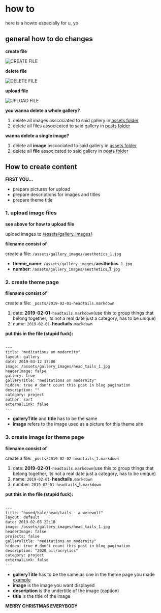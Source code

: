 # how to

here is a howto especially for u, yo


## general how to do changes

**create file**

![CREATE FILE](https://media.giphy.com/media/f5uxCSmj8PkNF97mBR/giphy.gif)

**delete file**

![DELETE FILE](https://media.giphy.com/media/LQtwESLIKOR9uZA5Jk/giphy.gif)

**upload file**

![UPLOAD FILE](https://media.giphy.com/media/gjToXYkwFLtjDhJkwv/giphy.gif)

**you wanna delete a whole gallery?**

1. delete all images asscociated to said gallery in [assets folder](assets/gallery_images/)
2. delete all files associcated to said gallery in [posts folder](_posts/)

**wanna delete a single image?**

1. delete all **image** asscociated to said gallery in [assets folder](assets/gallery_images/)
2. delete all **file** associcated to said gallery in [posts folder](_posts/)


## How to create content


**FIRST YOU...**

* prepare pictures for upload
* prepare descriptions for images and titles
* prepare theme title

### 1. upload image files

**see above for how to upload file**

upload images to [/assets/gallery_images/](/assets/gallery_images/)

**filename consist of**

create a file: `/assets/gallery_images/aesthetics_1.jpg`

* **theme_name**: `/assets/gallery_images/`**aesthetics**`_1.jpg`
* **number**: `/assets/gallery_images/aesthetics`**_1**`.jpg`

### 2. create theme page


**filename consist of**

create a file: `_posts/2019-02-01-headtails.markdown`

1. date: **2019-02-01**`-headtails.markdown`(use this to group things that belong together, its not a real date just a category, has to be unique)
2. name: `2019-02-01-`**headtails**`.markdown`

**put this in the file (stupid fuck):**

```markdown

---
title: "meditations on modernity"
layout: gallery
date: 2019-03-12 17:00
image: /assets/gallery_images/head_tails_1.jpg
headerImage: false
gallery: true
galleryTitle: "meditations on modernity"
hidden: true # don't count this post in blog pagination
description: ""
category: project
author: sort
externalLink: false
---

```

* **galleryTitle** and **title** has to be the same
* **image** refers to the image used as a picture for this theme site

### 3. create image for theme page

**filename consist of**

create a file: `_posts/2019-02-02-headtails_1.markdown`

1. date: **2019-02-01**`-headtails.markdown`(use this to group things that belong together, its not a real date just a category, has to be unique)
2. name: `2019-02-01-`**headtails**`.markdown`
2. number: `2019-02-01-headtails`**_1**`.markdown`

**put this in the file (stupid fuck):**

```markdown

---
title: "hoved/hale/head/tails - a werewolf"
layout: default
date: 2019-02-08 22:10
image: /assets/gallery_images/head_tails_1.jpg
headerImage: false
projects: false
galleryTitle: "meditations on modernity"
hidden: true # don't count this post in blog pagination
description: "2020 oil/acrylics"
category: project
externalLink: false
---


```

* **galleryTitle** has to be the same as one in the theme page you made [example](_posts/2019-02-01-headtails.markdown)
* **image** is the image you want displayed
* **description** is the undertitle of the image (caption)
* **title** is the title of the image


**MERRY CHRISTMAS EVERYBODY**
